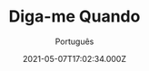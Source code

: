 ---
id: '585942a0-e62d-4e35-a485-95e13f82c5c2'
type: 'movie' # Filme, Série, Anime
title: "Diga-me Quando"
synopsis: ["O workaholic Will dá uma pausa na vida em Los Angeles para realizar o último desejo do avô: visitar os lugares mais famosos da Cidade do México e se apaixonar.",
]
originalTitle: "Dime Cuándo Tú"
date: '2021-05-07T17:02:34.000Z'
update: '2021-05-07T17:02:34.000Z'
releaseDate: '2020-12-25T03:00:00.000Z'
imdb:
  rating: '5.8' # 8.5
  id: '' # tt0470752
duration: ': 1h 35 Min'
trailer:
  urls: [
    '39sHtjznlDk',
  ]
tags: ['1080p']
genre: ['Comédia'] #
quality: 'WEB-DL' # BluRay, WEB-DL, HDTV, WEB-DL4K, WEB-DLe
format: 'MKV' # MKV, MP4, TS
audio: 'Português, Espanhol' # Dublado, Legendado, Dual Audio, Dub & Leg
subtitle: 'Português' # Português, inglês,
size: '2 GB' # 4.8 GB
audioQuality: 10
videoQuality: 10
directors: []
#  - name: 'Lana Wachowski'
#    image: ''
#  - name: 'Lilly Wachowski'
#    image: ''
cast: []
#  - name: 'Keanu Reeves'
#    image: ''
#    characterName: 'Neo'
writers: []
#  - name: ''
#    image: ''
maturityRating:
  age: '' # L , 10, 12, 14, 16, 18
  topics: [''] # Violence, Illegal drugs, Inappropriate Language, Legal Drugs, Sexual Content, Extreme Violence
###########################################
download:
  
  - url: 'magnet:?xt=urn:btih:bb1dbed5e6bde555772401f9b523ccb58a37a30e&dn=Diga-me_Quando.2021.1080p.WEB-DL.DUAL.COMANDO.TO&tr=udp%3a%2f%2fpublic.popcorn-tracker.org%3a6969%2fannounce&tr=udp%3a%2f%2ftracker.internetwarriors.net%3a1337%2fannounce&tr=udp%3a%2f%2ftracker.opentrackr.org%3a1337%2fannounce&tr=udp%3a%2f%2fexodus.desync.com%3a6969%2fannounce&tr=udp%3a%2f%2fretracker.lanta-net.ru%3a2710%2fannounce&tr=udp%3a%2f%2fopen.stealth.si%3a80%2fannounce&tr=udp%3a%2f%2fwww.torrent.eu.org%3a451%2fannounce&tr=udp%3a%2f%2fopentracker.i2p.rocks%3a6969%2fannounce&tr=http%3a%2f%2ftracker.opentrackr.org%3a1337%2fannounce&tr=udp%3a%2f%2f3rt.tace.ru%3a60889%2fannounce'
    resolution: '1080p' # 720p, 1080p, 4K,
    audio: 'Dual Áudio' # Dublado, Legendado, Dual Audio
    size: '' # 4.8 GB
    quality: '' # BluRay, WEB-DL
    format: '' # MKV
images:
  cover: '/assets/movies/diga-me-quando.jpg'
  background: '/assets/movies/'
---